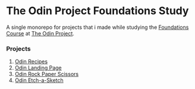 # The Odin Project Foundations Study

A single monorepo for projects that i made while studying the [Foundations Course](https://www.theodinproject.com/paths/foundations/courses/foundations/) at [The Odin Project](https://www.theodinproject.com/).

### Projects

1. [Odin Recipes](https://hussein-m-kandil.github.io/top-foundations-study/odin-recipes/index.html)
2. [Odin Landing Page](https://hussein-m-kandil.github.io/top-foundations-study/odin-landing-page/index.html)
3. [Odin Rock Paper Scissors](https://hussein-m-kandil.github.io/top-foundations-study/odin-rock-paper-scissors/index.html)
4. [Odin Etch-a-Sketch](https://hussein-m-kandil.github.io/top-foundations-study/odin-etch-a-sketch/index.html)
